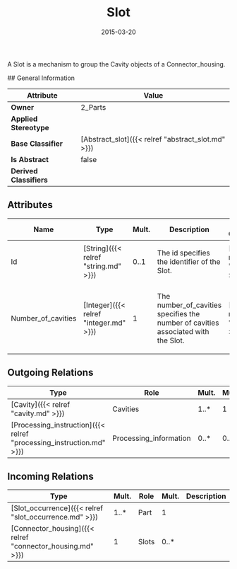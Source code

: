 ﻿---
title: Slot
toc: false
type: specs
date: "2015-03-20"
draft: false
specification: KBL
version: 2.4.sr1
documentType: "Recommendation"
elementType: Class
classes:
  - Slot
menu_name: kbl-2.4.sr1
---
<p>A Slot is a mechanism to group the Cavity objects of a Connector_housing.</p>
## General Information

| Attribute               | Value |
|-------------------------|-------|
| **Owner**               | 2_Parts |
| **Applied Stereotype**  |   |
| **Base Classifier**     | [Abstract_slot]({{< relref "abstract_slot.md" >}})<br/>  |
| **Is Abstract**         | false |
| **Derived Classifiers** |   |

## Attributes
|  Name  |  Type  |  Mult.  |  Description  |  Owning Classifier  |
|--------|--------|---------|---------------|--------------|
|Id | [String]({{< relref "string.md" >}}) | 0..1 | <p>The id specifies the identifier of the Slot.</p> | [Slot]({{< relref "slot.md" >}}) |
|Number_of_cavities | [Integer]({{< relref "integer.md" >}}) | 1 | <p>The number_of_cavities specifies the number of cavities associated with the Slot.</p> | [Slot]({{< relref "slot.md" >}}) |

## Outgoing Relations
|    Type  |   Role   |   Mult.   |   Mult.   |   Description   |
|----------|----------|-----------|-----------|-----------------|
| [Cavity]({{< relref "cavity.md" >}}) | Cavities | 1..* | 1 |  |
| [Processing_instruction]({{< relref "processing_instruction.md" >}}) | Processing_information | 0..* | 0..1 |  |
##  Incoming Relations
|    Type  |   Mult.  |   Role    |   Mult.   |   Description  |
|----------|----------|-----------|-----------|----------------|
| [Slot_occurrence]({{< relref "slot_occurrence.md" >}}) | 1..* | Part | 1 |  |
| [Connector_housing]({{< relref "connector_housing.md" >}}) | 1 | Slots | 0..* |  |

